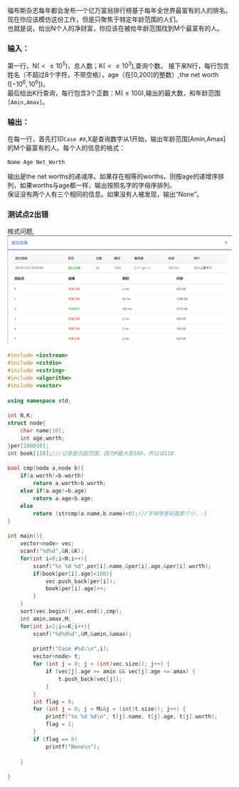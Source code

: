 福布斯杂志每年都会发布一个亿万富翁排行榜基于每年全世界最富有的人的排名。现在你应该模仿这份工作，但是只聚焦于特定年龄范围的人们。<br>
也就是说，给出N个人的净财富，你应该在被给年龄范围找到M个最富有的人。<br>

### 输入：
第一行，N($<\leq 10^{5}$)，总人数；K($<\leq 10^{3}$),查询个数。
接下来N行，每行包含姓名（不超过8个字符，不带空格），age（在[0,200]的整数）,the net worth ($[-10^{6},10^{6}]$)。<br>
最后给出K行查询，每行包含3个正数：M($\leq100$),输出的最大数，和年龄范围```[Amin,Amax]```。<br>

### 输出：
在每一行，首先打印```Case #X```,X是查询数字从1开始，输出年龄范围[Amin,Amax]的M个最富有的人。每个人的信息的格式：<br>
```
Name Age Net_Worth
```

输出是the net worths的递减序。如果存在相等的worths，则按age的递增序排列，如果worths与age都一样，输出按照名字的字母序排列。<br>
保证没有两个人有三个相同的信息。如果没有人被发现，输出“None”。


### 测试点2出错
格式问题,
![](https://github.com/BinGYiZhanG/PAT/blob/master/Images/07250953.png)
```cpp
#include <iostream>
#include <cstdio>
#include <cstring>
#include <algorithm>
#include <vector>

using namespace std;

int N,K;
struct node{
    char name[10];
    int age,worth;
}per[100010];
int book[110];///记录是否超范围，因为M最大是100，所以设110

bool cmp(node a,node b){
    if(a.worth!=b.worth)
        return a.worth>b.worth;
    else if(a.age!=b.age)
        return a.age<b.age;
    else
        return (strcmp(a.name,b.name)<0);///字母序是前面那个小，-1
}

int main(){
    vector<node> vec;
    scanf("%d%d",&N,&K);
    for(int i=0;i<N;i++){
        scanf("%s %d %d",per[i].name,&per[i].age,&per[i].worth);
        if(book[per[i].age]<100){
            vec.push_back(per[i]);
            book[per[i].age]++;
        }
    }
    sort(vec.begin(),vec.end(),cmp);
    int amin,amax,M;
    for(int i=1;i<=K;i++){
        scanf("%d%d%d",&M,&amin,&amax);

        printf("Case #%d:\n",i);
        vector<node> t;
		for (int j = 0; j < (int)vec.size(); j++) {
			if (vec[j].age >= amin && vec[j].age <= amax) {
				t.push_back(vec[j]);
			}
		}
		int flag = 0;
		for (int j = 0; j < M&&j < (int)t.size(); j++) {
			printf("%s %d %d\n", t[j].name, t[j].age, t[j].worth);
			flag = 1;
		}
		if (flag == 0)
			printf("None\n");

    }

}
```
